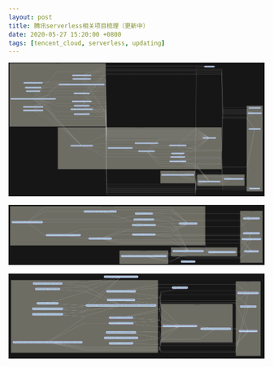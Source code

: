 ```yaml
---
layout: post
title: 腾讯serverless相关项目梳理（更新中）
date: 2020-05-27 15:20:00 +0800
tags: [tencent_cloud, serverless, updating]
---
```


![全体依赖](/assets/images/2020-05-27/tencent-all.png)

![框架依赖](/assets/images/2020-05-27/tencent-framework.png)

![组件依赖](/assets/images/2020-05-27/tencent-component.png)
